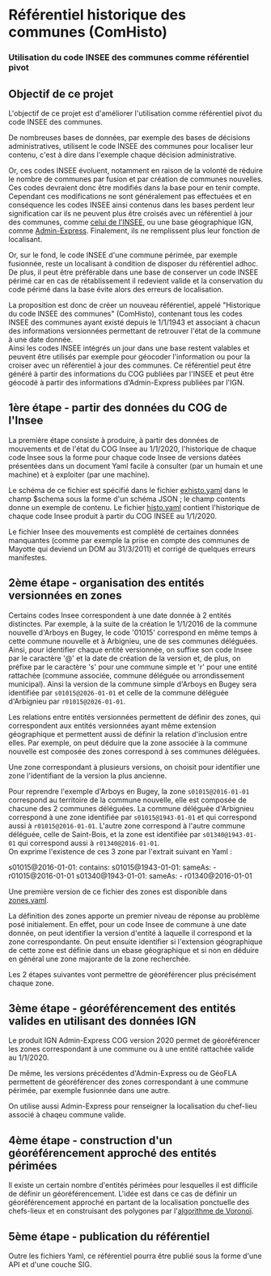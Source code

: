 # Référentiel historique des communes (ComHisto)
### Utilisation du code INSEE des communes comme référentiel pivot

## Objectif de ce projet
L'objectif de ce projet est d'améliorer l'utilisation comme référentiel pivot du code INSEE des communes.

De nombreuses bases de données, par exemple des bases de décisions administratives, utilisent le code INSEE des communes
pour localiser leur contenu, c'est à dire dans l'exemple chaque décision administrative.

Or, ces codes INSEE évoluent, notamment en raison de la volonté de réduire le nombre de communes
par fusion et par création de communes nouvelles.
Ces codes devraient donc être modifiés dans la base pour en tenir compte.
Cependant ces modifications ne sont généralement pas effectuées
et en conséquence les codes INSEE ainsi contenus dans les bases perdent leur signification
car ils ne peuvent plus être croisés
avec un référentiel à jour des communes, comme [celui de l'INSEE](https://www.insee.fr/fr/information/2560452),
ou une base géographique IGN,
comme [Admin-Express](https://geoservices.ign.fr/documentation/diffusion/telechargement-donnees-libres.html#admin-express).
Finalement, ils ne remplissent plus leur fonction de localisant.

Or, sur le fond, le code INSEE d'une commune périmée, par exemple fusionnée,
reste un localisant à condition de disposer du référentiel adhoc.
De plus, il peut être préférable dans une base de conserver un code INSEE périmé car en cas de rétablissement il redevient valide
et la conservation du code périmé dans la base évite alors des erreurs de localisation.

La proposition est donc de créer un nouveau référentiel, appelé "Historique du code INSEE des communes" (ComHisto),
contenant tous les codes INSEE des communes ayant existé depuis le 1/1/1943
et associant à chacun des informations versionnées permettant de retrouver l'état de la commune à une date donnée.  
Ainsi les codes INSEE intégrés un jour dans une base restent valables et peuvent être utilisés par exemple pour géocoder
l'information ou pour la croiser avec un référentiel à jour des communes.
Ce référentiel peut être généré à partir des informations du COG publiées par l'INSEE
et peut être géocodé à partir des informations d'Admin-Express publiées par l'IGN.

## 1ère étape - partir des données du COG de l'Insee
La première étape consiste à produire, à partir des données de mouvements et de l'état du COG Insee au 1/1/2020,
l'historique de chaque code Insee sous la forme pour chaque code Insee de versions datées
présentées dans un document Yaml facile à consulter (par un humain et une machine) et à exploiter (par une machine).

Le schéma de ce fichier est spécifié dans le fichier [exhisto.yaml](insee/exhisto.yaml)
dans le champ $schema sous la forme d'un schéma JSON ; le champ contents donne un exemple de contenu.
Le fichier [histo.yaml](insee/histo.yaml) contient l'historique de chaque code Insee produit à partir du COG INSEE au 1/1/2020.

Le fichier Insee des mouvements est complété de certaines données manquantes
(comme par exemple la prise en compte des communes de Mayotte qui deviend un DOM au 31/3/2011)
et corrigé de quelques erreurs manifestes.

## 2ème étape - organisation des entités versionnées en zones
Certains codes Insee correspondent à une date donnée à 2 entités distinctes.
Par exemple, à la suite de la création le 1/1/2016 de la commune nouvelle d'Arboys en Bugey,
le code '01015' correspond en même temps à cette commune nouvelle et à Arbignieu, une de ses communes déléguées.
Ainsi, pour identifier chaque entité versionnée, on suffixe son code Insee par le caractère '@' et la date de création de la version
et, de plus, on préfixe par le caractère 's' pour une commune simple
et 'r' pour une entité rattachée (commune associée, commune déléguée ou arrondissement municipal).
Ainsi la version de la commune simple d'Arboys en Bugey sera identifiée par `s01015@2026-01-01`
et celle de la commune déléguée d'Arbignieu par `r01015@2026-01-01`.

Les relations entre entités versionnées permettent de définir des zones, qui correspondent aux entités versionnées
ayant même extension géographique et permettent aussi de définir la relation d'inclusion entre elles.
Par exemple, on peut déduire que la zone associée à la commune nouvelle est composée des zones correspond à ses communes déléguées.

Une zone correspondant à plusieurs versions, on choisit pour identifier une zone l'identifiant de la version la plus ancienne.

Pour reprendre l'exemple d'Arboys en Bugey, la zone `s01015@2016-01-01` correspond au territoire de la commune nouvelle,
elle est composée de chacune des 2 communes déléguées.
La commune déléguée d'Arbignieu correspond à une zone identifiée par `s01015@1943-01-01` et qui correspond aussi à `r01015@2016-01-01`.
L'autre zone correspond à l'autre commune déléguée, celle de Saint-Bois, et la zone est identifiée par `s01340@1943-01-01`
qui correspond aussi à `r01340@2016-01-01`.  
On exprime l'existence de ces 3 zone par l'extrait suivant en Yaml :

  s01015@2016-01-01:
    contains:
      s01015@1943-01-01:
        sameAs:
          - r01015@2016-01-01
      s01340@1943-01-01:
        sameAs:
          - r01340@2016-01-01

Une première version de ce fichier des zones est disponible dans [zones.yaml](zones/zones.yaml).

La définition des zones apporte un premier niveau de réponse au problème posé initialement.
En effet, pour un code Insee de commune à une date donnée, on peut identifier la version d'entité à laquelle il correspond
et la zone correspondante. On peut ensuite identifier si l'extension géographique de cette zone est définie dans un ebase géographique
et si non en déduire en général une zone majorante de la zone recherchée.

Les 2 étapes suivantes vont permettre de géoréférencer plus précisément chaque zone.

## 3ème étape - géoréférencement des entités valides en utilisant des données IGN 
Le produit IGN Admin-Express COG version 2020 permet de géoréférencer les zones correspondant à une commune
ou à une entité rattachée valide au 1/1/2020.

De même, les versions précédentes d'Admin-Express ou de GéoFLA permettent de géoréférencer des zones correspondant à une commune périmée,
par exemple fusionnée dans une autre.

On utilise aussi Admin-Express pour renseigner la localisation du chef-lieu associé à chaqeu commune valide.

## 4ème étape - construction d'un géoréférencement approché des entités périmées
Il existe un certain nombre d'entités périmées pour lesquelles il est difficile de définir un géoréférencement.
L'idée est dans ce cas de définir un géoréférencement approché en partant de la localisation ponctuelle des chefs-lieux
et en construisant des polygones par l'[algorithme de Voronoï](https://fr.wikipedia.org/wiki/Diagramme_de_Vorono%C3%AF).

## 5ème étape - publication du référentiel
Outre les fichiers Yaml, ce référentiel pourra être publié sous la forme d'une API et d'une couche SIG.


